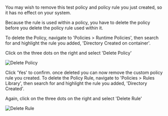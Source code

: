 
You may wish to remove this test policy and policy rule you just created, so it has no effect on your system.

Because the rule is used within a policy, you have to delete the policy before you delete the policy rule used within it.

To delete the Policy, navigate to 'Policies > Runtime Policies', then search for and highlight the rule you added, 'Directory Created on container'.

Click on the three dots on the right and select 'Delete Policy'

![Delete Policy](/sysdig/courses/secure/secure-policy-editor/assets/image16.png)

Click 'Yes' to confirm. once deleted you can now remove the custom policy rule you created. To delete the Policy Rule, navigate to 'Policies > Rules Library', then search for and highlight the rule you added, 'Directory Created'.

Again, click on the three dots on the right and select 'Delete Rule'

![Delete Rule](/sysdig/courses/secure/secure-policy-editor/assets/image15.png)
